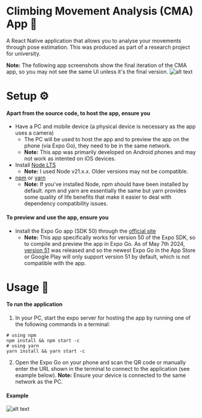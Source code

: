 # Climbing Movement Analysis (CMA) App 🧗

A React Native application that allows you to analyse your movements through pose estimation. This was produced as part of a research project for university.

**Note:** The following app screenshots show the final iteration of the CMA app, so you may not see the same UI unless it's the final version.
![alt text](screenshots/app-screenshot.jpg)

# Setup ⚙️

#### Apart from the source code, to host the app, ensure you

- Have a PC and mobile device (a physical device is necessary
as the app uses a camera)
  - The PC will be used to host the app and to preview the app on the phone (via Expo Go), they need to be in the same network.  
  - **Note:** This app was primarily developed on Android phones and may not work as intented on iOS devices.
- Install [Node LTS](https://nodejs.org/en/download)
  - **Note:** I used Node v21.x.x. Older versions may not be compatible.
- [npm](https://www.npmjs.com/) or [yarn](https://classic.yarnpkg.com/lang/en/docs/install/#mac-stable)
  - **Note:** If you've installed Node, npm should have been installed by default. npm and yarn are essentially the same but yarn provides some quality of life benefits that make it easier to deal with dependency compatibility issues.

#### To preview and use the app, ensure you

- Install the Expo Go app (SDK 50) through the [official site](https://expo.dev/go)
  - **Note:** This app specifically works for version 50 of the Expo SDK, so to compile and preview the app in Expo Go. As of May 7th 2024, [version 51](https://expo.dev/changelog/2024/05-07-sdk-51) was released and so the newest Expo Go in the App Store or Google Play will only support version 51 by default, which is not compatible with the app.  

# Usage 📱

#### To run the application

1) In your PC, start the expo server for hosting the app by running one of the following commands in a terminal:

```
# using npm
npm install && npm start -c
# using yarn
yarn install && yarn start -c
```

2) Open the Expo Go on your phone and scan the QR code or manually enter the URL shown in the terminal to connect to the application (see example below). **Note:** Ensure your device is connected to the same network as the PC.

#### Example

![alt text](screenshots/example-expo-terminal.png)
